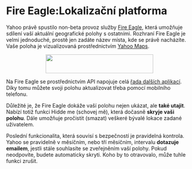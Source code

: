 <!--
title : Fire Eagle:Lokalizační platforma
author : Roman Ožana <ozana@omdesign.cz>
date : 13.8.2008 06:33:07
tags : mapy
-->

# Fire Eagle:Lokalizační platforma

Yahoo právě spustilo non-beta provoz služby [Fire Eagle][1], která umožňuje sdílení vaší aktuální geografické polohy s ostatními. Rozhraní Fire Eagle je velmi jednoduché, prostě jen zadáte název místa, kde se právě nacházíte. Vaše poloha je vizualizovaná prostřednictvím [Yahoo Maps][2].

<p style="text-align: center;">
  <img class="aligncenter" title="Logo Fire Eagle" src="http://us.i1.yimg.com/us.yimg.com/i/us/fe/fe_logo_final3.png" alt="" width="291" height="51" />
</p>

Na Fire Eagle se prostřednictvím API napojuje celá [řada dalších aplikací][3]. Díky tomu můžete svoji polohu aktualizovat třeba pomocí mobilního telefonu.

Důležité je, že Fire Eagle dokáže vaší polohu nejen ukázat, ale **také utajit**. Nabízí totiž funkci Hidde me (schovej mě), která dočasně **skryje vaši polohu**. Dále umožňuje pročistit (smazat) veškeré bývalé lokace zadané uživatelem.

Poslední funkcionalita, která souvisí s bezpečností je pravidelná kontrola. Yahoo se pravidelně v měsíčním, nebo tří měsíčním, intervalu **dotazuje emailem**, jestli stále souhlasíte se zveřejněním vaší polohy. Pokud neodpovíte, budete automaticky skryti. Koho by to otravovalo, může tuhle funkci zrušit.

 [1]: http://fireeagle.yahoo.net/ "Fire Eagle od Yahoo!"
 [2]: http://maps.yahoo.com/ "Yahoo Maps"
 [3]: http://fireeagle.yahoo.net/gallery "Galerie Aplikací napojených na Fire Eagle"